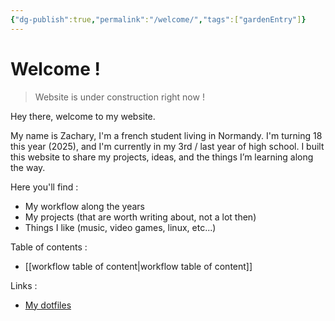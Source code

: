 ```yaml
---
{"dg-publish":true,"permalink":"/welcome/","tags":["gardenEntry"]}
---
```


# Welcome !

> Website is under construction right now !

Hey there, welcome to my website.

My name is Zachary, I'm a french student living in Normandy. I'm turning 18 this year (2025), and I'm currently in my 3rd / last year of high school.
I built this website to share my projects, ideas, and the things I’m learning along the way.

Here you'll find :
- My workflow along the years
- My projects (that are worth writing about, not a lot then)
- Things I like (music, video games, linux, etc...)

Table of contents :
- [[workflow table of content\|workflow table of content]]

Links :
- [My dotfiles](https://github.com/Zachmd14/dotfiles)
